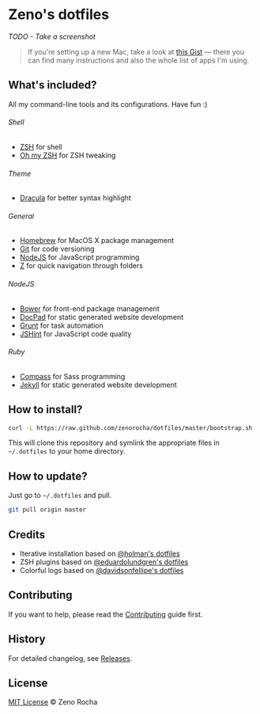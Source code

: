 # Zeno's dotfiles

*TODO - Take a screenshot*

> If you're setting up a new Mac, take a look at [this Gist](https://gist.github.com/zenorocha/7159780) — there you can find many instructions and also the whole list of apps I'm using.

## What's included?

All my command-line tools and its configurations. Have fun :)

###### Shell

* [ZSH](http://www.zsh.org/) for shell
* [Oh my ZSH](https://github.com/robbyrussell/oh-my-zsh) for ZSH tweaking

###### Theme

* [Dracula](https://github.com/zenorocha/dracula-theme) for better syntax highlight

###### General

* [Homebrew](http://mxcl.github.com/homebrew/) for MacOS X package management
* [Git](http://git-scm.com) for code versioning
* [NodeJS](http://nodejs.org/) for JavaScript programming
* [Z](https://github.com/rupa/z/) for quick navigation through folders

###### NodeJS

* [Bower](http://bower.io/) for front-end package management
* [DocPad](http://docpad.org/) for static generated website development
* [Grunt](http://gruntjs.com/) for task automation
* [JSHint](http://www.jshint.com/) for JavaScript code quality

###### Ruby

* [Compass](http://compass-style.org/) for Sass programming
* [Jekyll](http://jekyllrb.com/) for static generated website development

## How to install?

```sh
curl -L https://raw.github.com/zenorocha/dotfiles/master/bootstrap.sh | sh
```

This will clone this repository and symlink the appropriate files in `~/.dotfiles` to your home directory.

## How to update?

Just go to `~/.dotfiles` and pull.

```sh
git pull origin master
```

## Credits

* Iterative installation based on [@holman's dotfiles](https://github.com/holman/dotfiles)
* ZSH plugins based on [@eduardolundgren's dotfiles](https://github.com/eduardolundgren/dotfiles)
* Colorful logs based on [@davidsonfellipe's dotfiles](https://github.com/davidsonfellipe/dotfiles)

## Contributing

If you want to help, please read the [Contributing](https://github.com/zenorocha/dotfiles/blob/master/CONTRIBUTING.md) guide first.

## History

For detailed changelog, see [Releases](https://github.com/zenorocha/dotfiles/releases).

## License

[MIT License](http://zenorocha.mit-license.org/) © Zeno Rocha